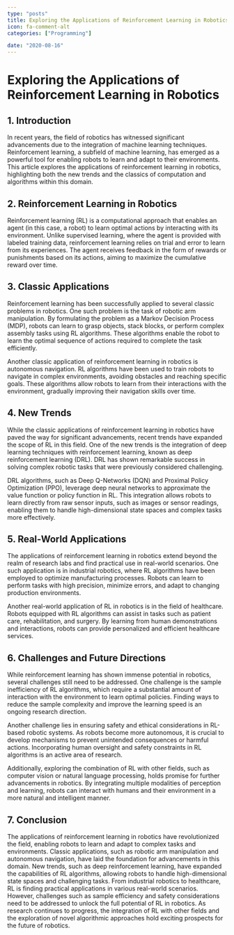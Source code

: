 ```yaml
---
type: "posts"
title: Exploring the Applications of Reinforcement Learning in Robotics
icon: fa-comment-alt
categories: ["Programming"]

date: "2020-08-16"
---
```




# Exploring the Applications of Reinforcement Learning in Robotics

## 1. Introduction
In recent years, the field of robotics has witnessed significant advancements due to the integration of machine learning techniques. Reinforcement learning, a subfield of machine learning, has emerged as a powerful tool for enabling robots to learn and adapt to their environments. This article explores the applications of reinforcement learning in robotics, highlighting both the new trends and the classics of computation and algorithms within this domain.

## 2. Reinforcement Learning in Robotics
Reinforcement learning (RL) is a computational approach that enables an agent (in this case, a robot) to learn optimal actions by interacting with its environment. Unlike supervised learning, where the agent is provided with labeled training data, reinforcement learning relies on trial and error to learn from its experiences. The agent receives feedback in the form of rewards or punishments based on its actions, aiming to maximize the cumulative reward over time.

## 3. Classic Applications
Reinforcement learning has been successfully applied to several classic problems in robotics. One such problem is the task of robotic arm manipulation. By formulating the problem as a Markov Decision Process (MDP), robots can learn to grasp objects, stack blocks, or perform complex assembly tasks using RL algorithms. These algorithms enable the robot to learn the optimal sequence of actions required to complete the task efficiently.

Another classic application of reinforcement learning in robotics is autonomous navigation. RL algorithms have been used to train robots to navigate in complex environments, avoiding obstacles and reaching specific goals. These algorithms allow robots to learn from their interactions with the environment, gradually improving their navigation skills over time.

## 4. New Trends
While the classic applications of reinforcement learning in robotics have paved the way for significant advancements, recent trends have expanded the scope of RL in this field. One of the new trends is the integration of deep learning techniques with reinforcement learning, known as deep reinforcement learning (DRL). DRL has shown remarkable success in solving complex robotic tasks that were previously considered challenging.

DRL algorithms, such as Deep Q-Networks (DQN) and Proximal Policy Optimization (PPO), leverage deep neural networks to approximate the value function or policy function in RL. This integration allows robots to learn directly from raw sensor inputs, such as images or sensor readings, enabling them to handle high-dimensional state spaces and complex tasks more effectively.

## 5. Real-World Applications
The applications of reinforcement learning in robotics extend beyond the realm of research labs and find practical use in real-world scenarios. One such application is in industrial robotics, where RL algorithms have been employed to optimize manufacturing processes. Robots can learn to perform tasks with high precision, minimize errors, and adapt to changing production environments.

Another real-world application of RL in robotics is in the field of healthcare. Robots equipped with RL algorithms can assist in tasks such as patient care, rehabilitation, and surgery. By learning from human demonstrations and interactions, robots can provide personalized and efficient healthcare services.

## 6. Challenges and Future Directions
While reinforcement learning has shown immense potential in robotics, several challenges still need to be addressed. One challenge is the sample inefficiency of RL algorithms, which require a substantial amount of interaction with the environment to learn optimal policies. Finding ways to reduce the sample complexity and improve the learning speed is an ongoing research direction.

Another challenge lies in ensuring safety and ethical considerations in RL-based robotic systems. As robots become more autonomous, it is crucial to develop mechanisms to prevent unintended consequences or harmful actions. Incorporating human oversight and safety constraints in RL algorithms is an active area of research.

Additionally, exploring the combination of RL with other fields, such as computer vision or natural language processing, holds promise for further advancements in robotics. By integrating multiple modalities of perception and learning, robots can interact with humans and their environment in a more natural and intelligent manner.

## 7. Conclusion
The applications of reinforcement learning in robotics have revolutionized the field, enabling robots to learn and adapt to complex tasks and environments. Classic applications, such as robotic arm manipulation and autonomous navigation, have laid the foundation for advancements in this domain. New trends, such as deep reinforcement learning, have expanded the capabilities of RL algorithms, allowing robots to handle high-dimensional state spaces and challenging tasks. From industrial robotics to healthcare, RL is finding practical applications in various real-world scenarios. However, challenges such as sample efficiency and safety considerations need to be addressed to unlock the full potential of RL in robotics. As research continues to progress, the integration of RL with other fields and the exploration of novel algorithmic approaches hold exciting prospects for the future of robotics.